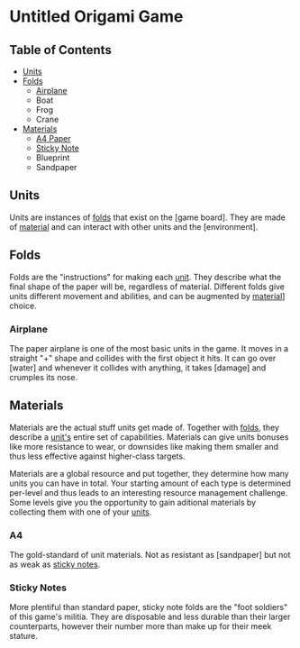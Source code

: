 # Untitled Origami Game

## Table of Contents

- [Units](#units)
- [Folds](#folds)
  - [Airplane](#airplane)
  - Boat
  - Frog
  - Crane
- [Materials](#materials)
  - [A4 Paper](#a4-paper)
  - [Sticky Note](#sticky-note)
  - Blueprint
  - Sandpaper

## Units

Units are instances of [folds](#folds) that exist on the [game board]. They are
made of [material](#materials) and can interact with other units and the
[environment].

## Folds

Folds are the "instructions" for making each [unit](#units). They describe what
the final shape of the paper will be, regardless of material. Different folds
give units different movement and abilities, and can be augmented by
[material](#materials)] choice.

### Airplane

The paper airplane is one of the most basic units in the game. It moves in a
straight "+" shape and collides with the first object it hits. It can go over
[water] and whenever it collides with anything, it takes [damage] and crumples
its nose.

## Materials

Materials are the actual stuff units get made of. Together with [folds](#folds),
they describe a [unit's](#units) entire set of capabilities. Materials can give
units bonuses like more resistance to wear, or downsides like making them
smaller and thus less effective against higher-class targets.

Materials are a global resource and put together, they determine how many units
you can have in total. Your starting amount of each type is determined per-level
and thus leads to an interesting resource management challenge. Some levels give
you the opportunity to gain aditional materials by collecting them with one of
your [units](#units).

### A4

The gold-standard of unit materials. Not as resistant as [sandpaper] but not as
weak as [sticky notes](#sticky-note).

### Sticky Notes

More plentiful than standard paper, sticky note folds are the "foot soldiers" of
this game's militia. They are disposable and less durable than their larger
counterparts, however their number more than make up for their meek stature.
